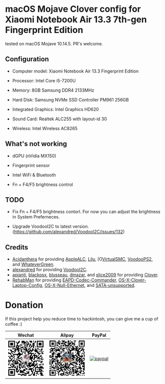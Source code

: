 # macOS Mojave Clover config for Xiaomi Notebook Air 13.3 7th-gen Fingerprint Edition

tested on macOS Mojave 10.14.5. PR's welcome.

## Configuration

* Computer model: Xiaomi Notebook Air 13.3 Fingerprint Edition

* Processor: Intel Core i5-7200U

* Memory: 8GB Samsung DDR4 2133MHz

* Hard Disk: Samsung NVMe SSD Controller PM961 256GB

* Integrated Graphics: Intel Graphics HD620

* Sound Card: Realtek ALC255 with layout-id 30

* Wireless: Intel Wireless AC8265


## What's **not** working

* dGPU (nVidia MX150)

* Fingerprint sensor

* Intel WiFi & Bluetooth

* Fn + F4/F5 brightness control

## TODO

* Fix Fn + F4/F5 brightness contorl. For now you can adjust the brightness in System Preferneces.

* Upgrade VoodooI2C to latest version. (https://github.com/alexandred/VoodooI2C/issues/132)

## Credits

- [Acidanthera](https://github.com/acidanthera) for providing [AppleALC](https://github.com/acidanthera/AppleALC), [Lilu](https://github.com/acidanthera/Lilu), [O[VirtualSMC](https://github.com/acidanthera/VirtualSMC), [VoodooPS2](https://github.com/acidanthera/VoodooPS2), and [WhateverGreen](https://github.com/acidanthera/WhateverGreen).
- [alexandred](https://github.com/alexandred) for providing [VoodooI2C](https://github.com/alexandred/VoodooI2C).
- [apianti](https://sourceforge.net/u/apianti), [blackosx](https://sourceforge.net/u/blackosx), [blusseau](https://sourceforge.net/u/blusseau), [dmazar](https://sourceforge.net/u/dmazar), and [slice2009](https://sourceforge.net/u/slice2009) for providing [Clover](https://sourceforge.net/projects/cloverefiboot).
- [RehabMan](https://github.com/RehabMan) for providing [EAPD-Codec-Commander](https://github.com/RehabMan/EAPD-Codec-Commander),  [OS-X-Clover-Laptop-Config](https://github.com/RehabMan/OS-X-Clover-Laptop-Config), [OS-X-Null-Ethernet](https://github.com/RehabMan/OS-X-Null-Ethernet), and [SATA-unsupported](https://github.com/RehabMan/hack-tools/tree/master/kexts/SATA-unsupported.kext).

# Donation

If this project help you reduce time to hackintosh, you can give me a cup of coffee :)

| Wechat| Alipay | PayPal |
| - | - | - |
| <img src="img/wechat.png" alt="wechat" style="width: 120px; height: 120px"> | <img src="img/alipay.png" alt="alipay" style="width: 120px; height: 120px"> | [![paypal](https://www.paypalobjects.com/en_US/i/btn/btn_donateCC_LG.gif)](https://www.paypal.com/cgi-bin/webscr?cmd=_s-xclick&hosted_button_id=XY2PW7DUBTWXE&source=url) |


